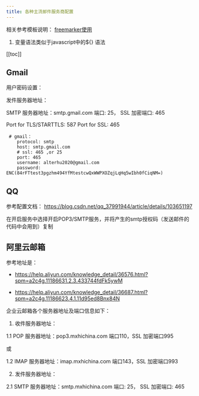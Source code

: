```yaml
---
title: 各种主流邮件服务商配置
---
```


相关参考模板说明： [freemarker使用](https://juejin.im/post/5b598eccf265da0f4e62dfbc)

1. 变量语法类似于javascript中的${} 语法

<ClientOnly>
  <in-article-adsense
    ins-style="display:block; text-align:center;"
    data-ad-slot="7727965566"
  />
</ClientOnly>

[[toc]]

## Gmail

用户密码设置：

发件服务器地址：

SMTP 服务器地址：smtp.gmail.com 端口: 25， SSL 加密端口: 465

Port for TLS/STARTTLS: 587
Port for SSL: 465

```
 # gmail：
    protocol: smtp
    host: smtp.gmail.com
    # ssl: 465 ,or 25
    port: 465
    username: alterhu2020@gmail.com
    password: ENC(84rFTtest3pgzhm494YfMtestcwQxWWPXOZqjLqHq5wIbh0fCiqNM=)

```


## QQ

参考配置文档： https://blog.csdn.net/qq_37991944/article/details/103651197

在开启服务中选择开启POP3/SMTP服务，并将产生的smtp授权码（发送邮件的代码中会用到）复制

<ClientOnly>
  <in-article-adsense
    ins-style="display:block; text-align:center;"
    data-ad-slot="7727965566"
  />
</ClientOnly>

## 阿里云邮箱

参考地址是： 

* https://help.aliyun.com/knowledge_detail/36576.html?spm=a2c4g.11186631.2.3.433744fdFk5ywM

* https://help.aliyun.com/knowledge_detail/36687.html?spm=a2c4g.11186623.4.1.11d95ed8Bnx84N

企业云邮箱各个服务器地址及端口信息如下：

1. 收件服务器地址：

1.1 POP 服务器地址：pop3.mxhichina.com 端口110，SSL 加密端口995

或

1.2 IMAP 服务器地址：imap.mxhichina.com 端口143，SSL 加密端口993

2. 发件服务器地址：

2.1 SMTP 服务器地址：smtp.mxhichina.com 端口: 25， SSL 加密端口: 465
